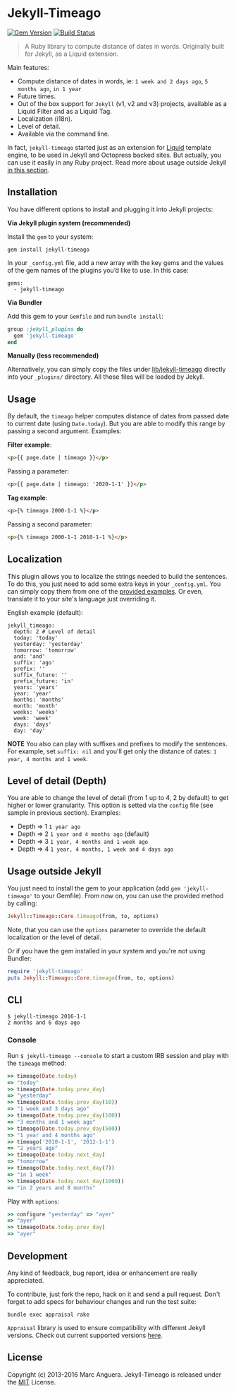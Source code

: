 # Jekyll-Timeago

[![Gem Version](https://badge.fury.io/rb/jekyll-timeago.svg)](http://badge.fury.io/rb/jekyll-timeago) [![Build Status](https://travis-ci.org/markets/jekyll-timeago.svg?branch=master)](https://travis-ci.org/markets/jekyll-timeago)

> A Ruby library to compute distance of dates in words. Originally built for Jekyll, as a Liquid extension.

Main features:

* Compute distance of dates in words, ie: `1 week and 2 days ago`, `5 months ago`, `in 1 year`
* Future times.
* Out of the box support for `Jekyll` (v1, v2 and v3) projects, available as a Liquid Filter and as a Liquid Tag.
* Localization (i18n).
* Level of detail.
* Available via the command line.

In fact, `jekyll-timeago` started just as an extension for [Liquid](https://github.com/Shopify/liquid) template engine, to be used in Jekyll and Octopress backed sites. But actually, you can use it easily in any Ruby project. Read more about usage outside Jekyll [in this section](#usage-outside-jekyll).

## Installation

You have different options to install and plugging it into Jekyll projects:

**Via Jekyll plugin system (recommended)**

Install the `gem` to your system:

```
gem install jekyll-timeago
```

In your `_config.yml` file, add a new array with the key gems and the values of the gem names of the plugins you’d like to use. In this case:

```
gems:
  - jekyll-timeago
```

**Via Bundler**

Add this gem to your `Gemfile` and run `bundle install`:

```ruby
group :jekyll_plugins do
  gem 'jekyll-timeago'
end
```

**Manually (less recommended)**

Alternatively, you can simply copy the files under [lib/jekyll-timeago](lib/jekyll-timeago/) directly into your `_plugins/` directory. All those files will be loaded by Jekyll.

## Usage

By default, the `timeago` helper computes distance of dates from passed date to current date (using `Date.today`). But you are able to modify this range by passing a second argument. Examples:

**Filter example**:

```html
<p>{{ page.date | timeago }}</p>
```

Passing a parameter:

```html
<p>{{ page.date | timeago: '2020-1-1' }}</p>
```

**Tag example**:

```html
<p>{% timeago 2000-1-1 %}</p>
```

Passing a second parameter:

```html
<p>{% timeago 2000-1-1 2010-1-1 %}</p>
```

## Localization

This plugin allows you to localize the strings needed to build the sentences. To do this, you just need to add some extra keys in your `_config.yml`. You can simply copy them from one of the [provided examples](lib/jekyll-timeago/config/). Or even, translate it to your site's language just overriding it.

English example (default):

```
jekyll_timeago:
  depth: 2 # Level of detail
  today: 'today'
  yesterday: 'yesterday'
  tomorrow: 'tomorrow'
  and: 'and'
  suffix: 'ago'
  prefix: ''
  suffix_future: ''
  prefix_future: 'in'
  years: 'years'
  year: 'year'
  months: 'months'
  month: 'month'
  weeks: 'weeks'
  week: 'week'
  days: 'days'
  day: 'day'
```

**NOTE** You also can play with suffixes and prefixes to modify the sentences. For example, set `suffix: nil` and you'll get only the distance of dates: `1 year, 4 months and 1 week`.

## Level of detail (Depth)

You are able to change the level of detail (from 1 up to 4, 2 by default) to get higher or lower granularity. This option is setted via the `config` file (see sample in previous section). Examples:

* Depth => 1 `1 year ago`
* Depth => 2 `1 year and 4 months ago` (default)
* Depth => 3 `1 year, 4 months and 1 week ago`
* Depth => 4 `1 year, 4 months, 1 week and 4 days ago`

## Usage outside Jekyll

You just need to install the gem to your application (add `gem 'jekyll-timeago'` to your Gemfile). From now on, you can use the provided method by calling:

```ruby
Jekyll::Timeago::Core.timeago(from, to, options)
```

Note, that you can use the `options` parameter to override the default localization or the level of detail.

Or if you have the gem installed in your system and you're not using Bundler:

```ruby
require 'jekyll-timeago'
puts Jekyll::Timeago::Core.timeago(from, to, options)
```

## CLI

```
$ jekyll-timeago 2016-1-1
2 months and 6 days ago
```

### Console

Run `$ jekyll-timeago --console` to start a custom IRB session and play with the `timeago` method:

```ruby
>> timeago(Date.today)
=> "today"
>> timeago(Date.today.prev_day)
=> "yesterday"
>> timeago(Date.today.prev_day(10))
=> "1 week and 3 days ago"
>> timeago(Date.today.prev_day(100))
=> "3 months and 1 week ago"
>> timeago(Date.today.prev_day(500))
=> "1 year and 4 months ago"
>> timeago('2010-1-1', '2012-1-1')
=> "2 years ago"
>> timeago(Date.today.next_day)
=> "tomorrow"
>> timeago(Date.today.next_day(7))
=> "in 1 week"
>> timeago(Date.today.next_day(1000))
=> "in 2 years and 8 months"
```

Play with `options`:

```ruby
>> configure "yesterday" => "ayer"
=> "ayer"
>> timeago(Date.today.prev_day)
=> "ayer"
```

## Development

Any kind of feedback, bug report, idea or enhancement are really appreciated.

To contribute, just fork the repo, hack on it and send a pull request. Don't forget to add specs for behaviour changes and run the test suite:

```
bundle exec appraisal rake
```

`Appraisal` library is used to ensure compatibility with different Jekyll versions. Check out current supported versions [here](Appraisals).

## License

Copyright (c) 2013-2016 Marc Anguera. Jekyll-Timeago is released under the [MIT](LICENSE) License.
